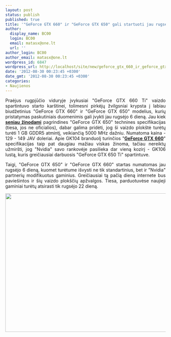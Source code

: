 ```yaml
---
layout: post
status: publish
published: true
title: '"GeForce GTX 660" ir "GeForce GTX 650" gali startuoti jau rugsėjo 6 dieną'
author:
  display_name: BC00
  login: BC00
  email: matasx@one.lt
  url: ''
author_login: BC00
author_email: matasx@one.lt
wordpress_id: 6847
wordpress_url: http://localhost/site/new/geforce_gtx_660_ir_geforce_gtx_650_gali_startuoti_jau_rugsejo_6_diena/
date: '2012-08-30 00:23:45 +0300'
date_gmt: '2012-08-30 00:23:45 +0300'
categories:
- Naujienos
---
```

<p style="text-align: justify;">
	Praėjus rugpjūčio viduryje įvykusiai &quot;GeForce GTX 660 Ti&quot; vaizdo spartintuvo starto kar&scaron;tinei, tolimesni pirkėjų žvilgsniai krypsta į labiau biudžetinius &quot;GeForce GTX 660&quot; ir &quot;GeForce GTX 650&quot; modelius, kurių pristatymas paskutiniais duomenimis gali įvykti jau rugsėjo 6 dieną. Jau kiek <a href="http://www.technews.lt/tekstas/atskleisti_geforce_gtx_650_techniniai_parametrai_bei_isleidimo_data.html;;"><strong>seniau žinodami</strong></a> pagrindines &quot;GeForce GTX 650&quot; technines specifikacijas (tiesa, jos ne oficialios), dabar galima pridėti, jog &scaron;i vaizdo plok&scaron;tė turėtų turėti 1 GB GDDR5 atmintį, veikiančią 5000 MHz dažniu. Numatoma kaina - 129 - 149 JAV doleriai. Apie GK104 branduolį turinčios &quot;<a href="http://www.technews.lt/tekstas/nvidia_viesina_geforce_gtx_660_oem_versijos_specifikacijas.html;;"><strong>GeForce GTX 660</strong></a>&quot; specifikacijas taip pat daugiau mažiau viskas žinoma, tačiau nereiktų užmir&scaron;ti, jog &quot;Nvidia&quot; savo rankovėje pasilieka dar vieną kozirį - GK106 lustą, kuris greičiausiai darbuosis &quot;GeForce GTX 650 Ti&quot; spartintuve.</p>
<p style="text-align: justify;">
	Taigi, &quot;GeForce GTX 650&quot; ir &quot;GeForce GTX 660&quot; startas numatomas jau rugsėjo 6 dieną, kuomet turėtume i&scaron;vysti ne tik standartinius, bet ir &quot;Nvidia&quot; partnerių modifikuotus gaminius. Greičiausiai tą pačią dieną internete bus pavie&scaron;intos ir &scaron;ių vaizdo plok&scaron;čių apžvalgos. Tiesa, parduotuvėse naujieji gaminiai turėtų atsirasti tik rugsėjo 22 dieną.</p>
<p style="text-align: justify;">
	<img alt="" src="http://technews.lt/userfiles/geforce-gtx-660-oem-style-3qtr.png" style="width: 520px; height: 435px;" /></p>
